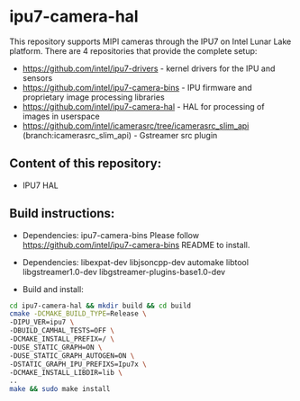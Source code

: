 # ipu7-camera-hal

This repository supports MIPI cameras through the IPU7 on Intel Lunar Lake platform.
There are 4 repositories that provide the complete setup:

- https://github.com/intel/ipu7-drivers - kernel drivers for the IPU and sensors
- https://github.com/intel/ipu7-camera-bins - IPU firmware and proprietary image processing libraries
- https://github.com/intel/ipu7-camera-hal - HAL for processing of images in userspace
- https://github.com/intel/icamerasrc/tree/icamerasrc_slim_api (branch:icamerasrc_slim_api) - Gstreamer src plugin

## Content of this repository:
- IPU7 HAL

## Build instructions:
- Dependencies: ipu7-camera-bins
    Please follow https://github.com/intel/ipu7-camera-bins README to install.

- Dependencies: libexpat-dev libjsoncpp-dev automake libtool libgstreamer1.0-dev libgstreamer-plugins-base1.0-dev

- Build and install:
```sh
cd ipu7-camera-hal && mkdir build && cd build
cmake -DCMAKE_BUILD_TYPE=Release \
-DIPU_VER=ipu7 \
-DBUILD_CAMHAL_TESTS=OFF \
-DCMAKE_INSTALL_PREFIX=/ \
-DUSE_STATIC_GRAPH=ON \
-DUSE_STATIC_GRAPH_AUTOGEN=ON \
-DSTATIC_GRAPH_IPU_PREFIXS=Ipu7x \
-DCMAKE_INSTALL_LIBDIR=lib \
..
make && sudo make install
```
